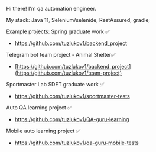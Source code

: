 Hi there! I'm qa automation engineer.

My stack: Java 11, Selenium/selenide, RestAssured, gradle;

Example projects: 
Spring graduate work ✅
- https://github.com/tuzlukov1/backend_project

Telegram bot team project - Animal Shelter✅
- [https://github.com/tuzlukov1/backend_project](https://github.com/tuzlukov1/team-project)

Sportmaster Lab SDET graduate work ✅
- https://github.com/tuzlukov1/sportmaster-tests

Auto QA learning project ✅
- https://github.com/tuzlukov1/QA-guru-learning

Mobile auto learning project ✅
- https://github.com/tuzlukov1/qa-guru-mobile-tests
